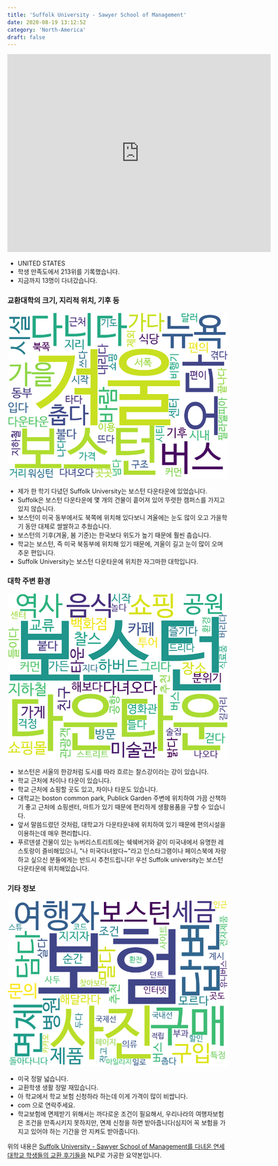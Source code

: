 ```yaml
---
title: 'Suffolk University - Sawyer School of Management'
date: 2020-08-19 13:12:52
category: 'North-America'
draft: false
---
```


<iframe
width="600"
height="450"
frameborder="0" style="border:0"
src="https://www.google.com/maps/embed/v1/place?key=AIzaSyC9e1AME-pVmWC4hBpFdu5S4dKzyepa3HQ&q=Suffolk+University+-+Sawyer+School+of+Management&center=42.357823100000005,-71.06101720000001&zoom=14" allowfullscreen>
</iframe>


* UNITED STATES
* 학생 만족도에서 213위를 기록했습니다.
* 지금까지 13명이 다녀갔습니다. 

### 교환대학의 크기, 지리적 위치, 기후 등

![gen_info-WordCloud](../univ_wordclouds_okt/gen_info/US000171_gen_info_okt.png)

* 제가 한 학기 다녔던 Suffolk University는 보스턴 다운타운에 있었습니다.
* Suffolk은 보스턴 다운타운에 몇 개의 건물이 흩어져 있어 뚜렷한 캠퍼스를 가지고 있지 않습니다.
* 보스턴이 미국 동부에서도 북쪽에 위치해 있다보니 겨울에는 눈도 많이 오고 가을학기 동안 대체로 쌀쌀하고 추웠습니다.
* 보스턴의 기후(겨울, 봄 기준)는 한국보다 위도가 높기 때문에 훨씬 춥습니다.
* 학교는 보스턴, 즉 미국 북동부에 위치해 있기 때문에, 겨울이 길고 눈이 많이 오며 추운 편입니다.
* Suffolk University는 보스턴 다운타운에 위치한 자그마한 대학입니다.


### 대학 주변 환경

![env_info-WordCloud](../univ_wordclouds_okt/env_info/US000171_env_info_okt.png)

* 보스턴은 서울의 한강처럼 도시를 따라 흐르는 찰스강이라는 강이 있습니다.
* 학교 근처에 차이나 타운이 있습니다.
* 학교 근처에 쇼핑할 곳도 있고, 차이나 타운도 있습니다.
* 대학교는 boston common park, Publick Garden 주변에 위치하여 가끔 산책하기 좋고 근처에 쇼핑센터, 마트가 있기 때문에 편리하게 생활용품을 구할 수 있습니다.
* 앞서 말씀드렸던 것처럼, 대학교가 다운타운내에 위치하여 있기 때문에 편의시설을 이용하는데 매우 편리합니다.
* 푸르덴셜 건물이 있는 뉴버리스트리트에는 쉑쉑버거와 같이 미국내에서 유명한 레스토랑이 즐비해있으니, "나 미국다녀왔다~"라고 인스타그램이나 페이스북에 자랑하고 싶으신 분들에게는 반드시 추천드립니다! 우선 Suffolk university는 보스턴 다운타운에 위치해있습니다.


### 기타 정보

![etc_info-WordCloud](../univ_wordclouds_okt/etc_info/US000171_etc_info_okt.png)

* 미국 정말 넓습니다.
* 교환학생 생활 정말 재밌습니다.
* 아 학교에서 학교 보험 신청하라 하는데 이게 가격이 많이 비쌉니다.
* com 으로 연락주세요.
* 학교보험에 면제받기 위해서는 까다로운 조건이 필요해서, 우리나라의 여행자보험은 조건을 만족시키지 못하지만, 면제 신청을 하면 받아줍니다(심지어 꼭 보험을 가지고 있어야 하는 기간을 안 지켜도 받아줍니다).


위의 내용은 [Suffolk University - Sawyer School of Management를 다녀온 연세대학교 학생들의 교환 후기들을](http://oia.yonsei.ac.kr/partner/expReport.asp?ucode=US000171&bgbn=A) NLP로 가공한 요약본입니다. 
